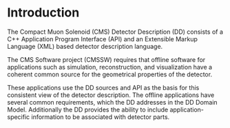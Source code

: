 # Introduction

The Compact Muon Solenoid (CMS) Detector Description (DD) consists of a C++ Application Program Interface (API) and an Extensible Markup Language (XML) based detector description language.
 
The CMS Software project (CMSSW) requires that offline software for applications such as simulation, reconstruction, and visualization have a coherent common source for the geometrical properties of the detector.
 
These applications use the DD sources and API as the basis for this consistent view of the detector description. The offline applications have several common requirements, which the DD addresses in the DD Domain Model. Additionally the DD provides the ability to include application-specific information to be associated with detector parts.
